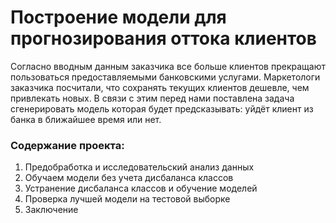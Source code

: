 # Построение модели для прогнозирования оттока клиентов

Согласно вводным данным заказчика все больше клиентов прекращают пользоваться предоставляемыми банковскими услугами. Маркетологи заказчика посчитали, что сохранять текущих клиентов дешевле, чем привлекать новых. В связи с этим перед нами поставлена задача сгенерировать модель которая будет предсказывать: уйдёт клиент из банка в ближайшее время или нет.

### Содержание проекта:
1. Предобработка и исследовательский анализ данных
2. Обучаем модели без учета дисбаланса классов
3. Устранение дисбаланса классов и обучение моделей
4. Проверка лучшей модели на тестовой выборке
5. Заключение
